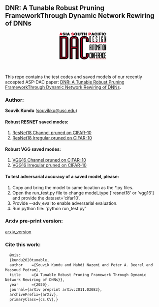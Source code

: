 
## DNR: A Tunable Robust Pruning FrameworkThrough Dynamic Network Rewiring of DNNs

<p align="center"><img width="30%" src="/images/ASP_DAC_logo.png"></p><br/> 

This repo contains the test codes and saved models of our recently accepted ASP-DAC paper: [DNR: A Tunable Robust Pruning FrameworkThrough Dynamic Network Rewiring of DNNs](https://arxiv.org/abs/2011.03083). 

### Author:
**Souvik Kundu** (souvikku@usc.edu)

#### Robust RESNET saved modes:
1. [ResNet18 Channel pruned on CIFAR-10](https://drive.google.com/file/d/1kbyl34OTxt7YBJON6VpdMBNQWejWpGZN/view?usp=sharing)
2. [ResNet18 Irregular pruned on CIFAR-10](https://drive.google.com/file/d/1nmAPjhM0Hlo2I7k6UPeGDta8g2kN6xJI/view?usp=sharing)
#### Robust VGG saved modes:
1. [VGG16 Channel pruned on CIFAR-10](https://drive.google.com/file/d/1hzeTRoFo0vaPVqRhVQjr80ugsSk6zlvh/view?usp=sharing)
2. [VGG16 Irregular pruned on CIFAR-10](https://drive.google.com/file/d/1-aYjjBaulln_nfxagF6fhsYuToG-FSBk/view?usp=sharing)

#### To test adversarial accuracy of a saved model, please:
1. Copy and bring the model to same location as the *.py files.
2. Open the run_test.py file to change model_type ['resnet18' or 'vgg16'] and provide the dataset='cifar10'.
3. Provide --adv_eval to enable adversarial evaluation.
4. Run python file: 'python run_test.py'

### Arxiv pre-print version: 
[arxiv_version](https://arxiv.org/abs/2011.03083)

### Cite this work:
      @misc
      {kundu2020tunable, 
      author    ={Souvik Kundu and Mahdi Nazemi and Peter A. Beerel and Massoud Pedram}, 
      title     ={A Tunable Robust Pruning Framework Through Dynamic Network Rewiring of DNNs}}, 
      year      ={2020}, 
      journal={arXiv preprint arXiv:2011.03083},
      archivePrefix={arXiv},
      primaryClass={cs.CV},}

